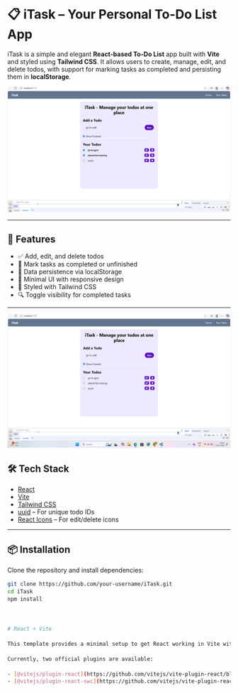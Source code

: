 # 📋 iTask – Your Personal To-Do List App

iTask is a simple and elegant **React-based To-Do List** app built with **Vite** and styled using **Tailwind CSS**. It allows users to create, manage, edit, and delete todos, with support for marking tasks as completed and persisting them in **localStorage**.

![Main UI](./ss1.jpg)

---

## 🚀 Features

- ✅ Add, edit, and delete todos
- 📌 Mark tasks as completed or unfinished
- 💾 Data persistence via localStorage
- 🧼 Minimal UI with responsive design
- 🎨 Styled with Tailwind CSS
- 🔍 Toggle visibility for completed tasks

---
![Adding a ToDo](./ss2.jpg)

## 🛠️ Tech Stack

- [React](https://reactjs.org/)
- [Vite](https://vitejs.dev/)
- [Tailwind CSS](https://tailwindcss.com/)
- [uuid](https://www.npmjs.com/package/uuid) – For unique todo IDs
- [React Icons](https://react-icons.github.io/react-icons/) – For edit/delete icons

---

## 📦 Installation

Clone the repository and install dependencies:

```bash
git clone https://github.com/your-username/iTask.git
cd iTask
npm install



# React + Vite

This template provides a minimal setup to get React working in Vite with HMR and some ESLint rules.

Currently, two official plugins are available:

- [@vitejs/plugin-react](https://github.com/vitejs/vite-plugin-react/blob/main/packages/plugin-react/README.md) uses [Babel](https://babeljs.io/) for Fast Refresh
- [@vitejs/plugin-react-swc](https://github.com/vitejs/vite-plugin-react-swc) uses [SWC](https://swc.rs/) for Fast Refresh
